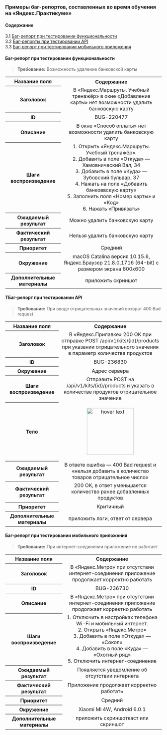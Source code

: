 ### Примеры баг-репортов, составленных во время обучения на  «Яндекс.Практикуме»

#### Содержание
3.1 [Баг-репорт при тестировании функциональности ](https://github.com/everyrubb/portfolio_QA/tree/main/bug_reports#-баг-репорт-при-тестировании-функциональности-)   
3.2 [Баг-репорты при тестировании API](https://github.com/everyrubb/portfolio_QA/tree/main/bug_reports#-баг-репорт-при-тестировании-мобильного-приложения-)  
3.3 [Баг-репорт при тестировании мобильного приложения](https://github.com/everyrubb/portfolio_QA/tree/main/bug_reports#-баг-репорт-при-тестировании-мобильного-приложения-)

<h4> Баг-репорт при тестировании функциональности </h4>

> **Требование:** Возможность удаление банковской карты

<table> 
<tr>
	    <th>Название поля</th>
	    <th>Содержание</th>
</tr >
	<tr >
	    <th valign="middle" align="center" rowspan="1"> Заголовок </th>
	    <td valign="middle" align="center">В «Яндекс.Маршруты. Учебный тренажёр» в окне «Добавление карты» нет возможности удалить банковскую карту
    </td>
    <tr >
	    <th valign="middle" align="center" rowspan="1"> ID </th>
	    <td valign="middle" align="center"> BUG-220477 </td>
	    </tr>
    <tr >
	    <th valign="middle" align="center" rowspan="1"> Описание </th>
	    <td valign="middle" align="center"> В окне «Способ оплаты» нет возможности удалить банковскую карту
     </td>
	    </tr>
    <tr >
	    <th valign="middle" align="center" rowspan="1"> Шаги воспроизведение </th>
	    <td valign="middle" align="center"> 1. Открыть «Яндекс.Маршруты. Учебный тренажёр».
                                        <br>
                                            2. Добавить в поле «Откуда» — Хамовнический Вал, 34
                                        <br>
                                            3. Добавить в поле «Куда» — Зубовский бульвар, 37
                                        <br>
                                            4. Нажать на поле «Добавить банковвскую карту» 
                                        <br>
                                            5. Заполнить поля «Номер карты» и «Код»
                                        <br>
                                            6. Нажать «Привязать»
    </td>
    <tr >
	    <th valign="middle" align="center" rowspan="1"> Ожидаемый результат </th>
	    <td valign="middle" align="center"> Можно удалить банковскую карту
    </td>
    <tr >
	    <th valign="middle" align="center" rowspan="1"> Фактический результат </th>
	    <td valign="middle" align="center"> Нельзя удалить банковскую карту
    </td>
    <tr>
	    <th valign="middle" align="center" rowspan="1"> Приоритет </th>
	    <td valign="middle" align="center"> Средний
    </td>
    <tr >
	    <th valign="middle" align="center" rowspan="1"> Окружение </th>
	    <td valign="middle" align="center"> macOS Catalina версия 10.15.6,
                                        <br>
                                            Яндекс.Браузер 21.8.0.1716 (64-bit) с размером экрана 800x600
    </td>
    <tr >
	    <th valign="middle" align="center" rowspan="1"> Дополнительные материалы </th>
	    <td valign="middle" align="center"> приложить скриншот
    </td>
</tr>
</table>

<h4> ТБаг-репорт при тестировании API </h4>

> **Требование:** При вводе отрицательных значений возврат 400 Bad request

<table> 
<tr>
	    <th>Название поля</th>
	    <th>Содержание</th>
</tr >
	<tr >
	    <th valign="middle" align="center" rowspan="1"> Заголовок </th>
	    <td valign="middle" align="center">В «Яндекс.Прилавке» 200 OK при отправке POST /api/v1/kits/{id}/products при указании отрицательного значения в параметр количества продуктов
        </td>
    <tr >
	    <th valign="middle" align="center" rowspan="1"> ID </th>
	    <td valign="middle" align="center"> BUG-236830 </td>
	    </tr>
    <tr >
	    <th valign="middle" align="center" rowspan="1"> Окружение </th>
	    <td valign="middle" align="center"> Адрес сервера </td>
	    </tr>
    <tr >
	    <th valign="middle" align="center" rowspan="1"> Шаги воспроизведение </th>
	    <td valign="middle" align="center"> Отправить POST на /api/v1/kits/{id}/products и указать в количестве продуктов отрицательное значение
    </td>
    <tr >
	    <th valign="middle" align="center" rowspan="1"> Тело </th>
	    <td> <p align="center"> <img src="https://github.com/everyrubb/portfolio_QA/blob/main/bug_reports/img.png" width="150" title="hover text"></p>
    </td>
    <tr >
	    <th valign="middle" align="center" rowspan="1"> Ожидаемый результат </th>
	    <td valign="middle" align="center"> В ответе ошибка — 400 Bad request и «нельзя добавить в количество товаров отрицательное число»
    </td>
    <tr >
	    <th valign="middle" align="center" rowspan="1"> Фактический результат </th>
	    <td valign="middle" align="center"> 200 ОК, в ответ уменьшается количество ранее добавленных продуктов
    </td>
    <tr>
	    <th valign="middle" align="center" rowspan="1"> Приоритет </th>
	    <td valign="middle" align="center"> Критичный
    </td>
    <tr >
	    <th valign="middle" align="center" rowspan="1"> Дополнительные материалы </th>
	    <td valign="middle" align="center"> приложить логи, ответ от сервера
    </td>


</tr>
</table>

<h4> Баг-репорт при тестировании мобильного приложения </h4>

> **Требование:** При интернет-соединении приложение не работает

<table> 
<tr>
	    <th>Название поля</th>
	    <th>Содержание</th>
</tr >
	<tr >
	    <th valign="middle" align="center" rowspan="1"> Заголовок </th>
	    <td valign="middle" align="center"> В «Яндекс.Метро» при отсутствии интернет-соединения приложение продолжает корректно работать
    </td>
    <tr >
	    <th valign="middle" align="center" rowspan="1"> ID </th>
	    <td valign="middle" align="center"> BUG-236730 </td>
	    </tr>
    <tr >
	    <th valign="middle" align="center" rowspan="1"> Описание </th>
	    <td valign="middle" align="center"> В «Яндекс.Метро» при отсутствии интернет-соединения приложение продолжает корректно работать
     </td>
	    </tr>
    <tr >
	    <th valign="middle" align="center" rowspan="1"> Шаги воспроизведение </th>
	    <td valign="middle" align="center"> 1. Отключить в настройках телефона Wi-Fi и мобильный интернет.
                                        <br>
                                            2. Открыть «Яндекс.Метро»
                                        <br>
                                            3. Добавить в поле «Откуда» — «Сокол»
                                        <br>
                                            4. Добавить в поле «Куда» — «Охотный ряд»
                                        <br>
                                            5. Отключить интернет-соединение
    </td>
    <tr >
	    <th valign="middle" align="center" rowspan="1"> Ожидаемый результат </th>
	    <td valign="middle" align="center"> Появляется уведомление об отсутствии интернета
    </td>
    <tr >
	    <th valign="middle" align="center" rowspan="1"> Фактический результат </th>
	    <td valign="middle" align="center"> Приложение продолжает корректно работать
    </td>
    <tr>
	    <th valign="middle" align="center" rowspan="1"> Приоритет </th>
	    <td valign="middle" align="center"> Средний
    </td>
    <tr >
	    <th valign="middle" align="center" rowspan="1"> Окружение </th>
	    <td valign="middle" align="center"> Хiaomi Mi 4W, Android 6.0.1
    </td>
    <tr >
	    <th valign="middle" align="center" rowspan="1"> Дополнительные материалы </th>
	    <td valign="middle" align="center"> приложить скриншоткаст или скриншот 
    </td>
</tr>
</table>